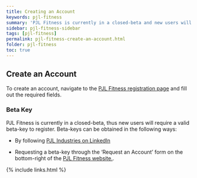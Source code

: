 ```yaml
---
title: Creating an Account
keywords: pjl-fitness
summary: 'PJL Fitness is currently in a closed-beta and new users will require a valid beta-key to register. This is temporary.'
sidebar: pjl-fitness-sidebar
tags: [pjl-fitness]
permalink: pjl-fitness-create-an-account.html
folder: pjl-fitness
toc: true
---
```


## Create an Account

To create an account, navigate to the [PJL Fitness registration page](https://fitness.pjlindustries.com/#/register) and fill out the required fields.

### Beta Key

PJL Fitness is currently in a closed-beta, thus new users will require a valid beta-key to register. Beta-keys can be obtained in the following ways:

- By following [PJL Industries on LinkedIn](https://www.linkedin.com/company/pjl-industries/)

- Requesting a beta-key through the ‘Request an Account’ form on the bottom-right of the [PJL Fitness website.](https://fitness.pjlindustries.com/#).

{% include links.html %}
